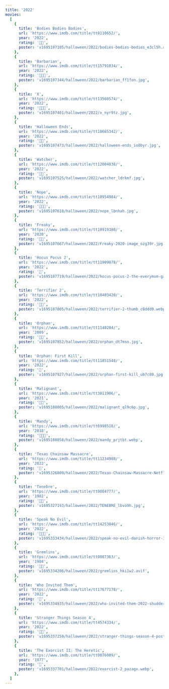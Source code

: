 ```yaml
---
title: '2022'
movies:
  [
    {
      title: 'Bodies Bodies Bodies',
      url: 'https://www.imdb.com/title/tt8110652/',
      year: '2022',
      rating: '🔪🔪',
      poster: 'v1695107105/halloween/2022/bodies-bodies-bodies_e3cl5h.avif',
    },
    {
      title: 'Barbarian',
      url: 'https://www.imdb.com/title/tt15791034/',
      year: '2022',
      rating: '🔪🔪🔪',
      poster: 'v1695107344/halloween/2022/barbarian_ff1fon.jpg',
    },
    {
      title: 'X',
      url: 'https://www.imdb.com/title/tt13560574/',
      year: '2022',
      rating: '🔪🔪🔪',
      poster: 'v1695107401/halloween/2022/x_nyr9tz.jpg',
    },
    {
      title: 'Halloween Ends',
      url: 'https://www.imdb.com/title/tt10665342/',
      year: '2022',
      rating: '🔪🔪',
      poster: 'v1695107473/halloween/2022/halloween-ends_io0byr.jpg',
    },
    {
      title: 'Watcher',
      url: 'https://www.imdb.com/title/tt12004038/',
      year: '2022',
      rating: '🔪🔪',
      poster: 'v1695107525/halloween/2022/watcher_ldrkmf.jpg',
    },
    {
      title: 'Nope',
      url: 'https://www.imdb.com/title/tt10954984/',
      year: '2022',
      rating: '🔪🔪🔪',
      poster: 'v1695107610/halloween/2022/nope_lbnhah.jpg',
    },
    {
      title: 'Freaky',
      url: 'https://www.imdb.com/title/tt10919380/',
      year: '2020',
      rating: '🔪🔪',
      poster: 'v1695107667/halloween/2022/Freaky-2020-image_ozg39r.jpg',
    },
    {
      title: 'Hocus Pocus 2',
      url: 'https://www.imdb.com/title/tt11909878/',
      year: '2022',
      rating: '🔪',
      poster: 'v1695107719/halloween/2022/hocus-pocus-2-the-everymom-gallery_drhyb2.jpg',
    },
    {
      title: 'Terrifier 2',
      url: 'https://www.imdb.com/title/tt10403420/',
      year: '2022',
      rating: '🔪🔪',
      poster: 'v1695107805/halloween/2022/terrifier-2-thumb_c8ddd9.webp',
    },
    {
      title: 'Orphan',
      url: 'https://www.imdb.com/title/tt1148204/',
      year: '2009',
      rating: '🔪🔪',
      poster: 'v1695107852/halloween/2022/orphan_dt7mso.jpg',
    },
    {
      title: 'Orphan: First Kill',
      url: 'https://www.imdb.com/title/tt11851548/',
      year: '2022',
      rating: '🔪',
      poster: 'v1695107927/halloween/2022/orphan-first-kill_ub7c80.jpg',
    },
    {
      title: 'Malignant',
      url: 'https://www.imdb.com/title/tt3811906/',
      year: '2021',
      rating: '🔪🔪',
      poster: 'v1695108005/halloween/2022/malignant_ql9c6p.jpg',
    },
    {
      title: 'Mandy',
      url: 'https://www.imdb.com/title/tt6998518/',
      year: '2018',
      rating: '🔪🔪🔪',
      poster: 'v1695108058/halloween/2022/mandy_prjtbt.webp',
    },
    {
      title: 'Texas Chainsaw Massacre',
      url: 'https://www.imdb.com/title/tt11234988/',
      year: '2022',
      rating: '🔪',
      poster: 'v1695326809/halloween/2022/Texas-Chainsaw-Massacre-Netflix-2022-Leatherface_qmdwfb.jpg',
    },
    {
      title: 'Tenebre',
      url: 'https://www.imdb.com/title/tt0084777/',
      year: '1982',
      rating: '🔪🔪',
      poster: 'v1695327193/halloween/2022/TENEBRE_lbvo9h.jpg',
    },
    {
      title: 'Speak No Evil',
      url: 'https://www.imdb.com/title/tt14253846/',
      year: '2022',
      rating: '🔪🔪🔪',
      poster: 'v1695333434/halloween/2022/speak-no-evil-danish-horror-1200x900_kfzbbf.jpg',
    },
    {
      title: 'Gremlins',
      url: 'https://www.imdb.com/title/tt0087363/',
      year: '1984',
      rating: '🔪🔪',
      poster: 'v1695334206/halloween/2022/gremlins_hki1w2.avif',
    },
    {
      title: 'Who Invited Them',
      url: 'https://www.imdb.com/title/tt17677178/',
      year: '2022',
      rating: '🔪',
      poster: 'v1695334935/halloween/2022/who-invited-them-2022-shudder-review-1200x675_p11vzp.jpg',
    },
    {
      title: 'Stranger Things Season 4',
      url: 'https://www.imdb.com/title/tt4574334/',
      year: '2022',
      rating: '🔪🔪',
      poster: 'v1695337259/halloween/2022/stranger-things-season-4-poster_vek0fg.webp',
    },
    {
      title: 'The Exorcist II: The Heretic',
      url: 'https://www.imdb.com/title/tt0076009/',
      year: '1977',
      rating: '🔪',
      poster: 'v1695337701/halloween/2022/exorcist-2_pazagx.webp',
    },
  ]
---
```

